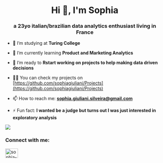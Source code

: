 <h1 align="center">Hi 👋, I'm Sophia</h1>
<h3 align="center">a 23yo italian/brazilian data analytics enthusiast living in France</h3>


- 🔭 I’m studying at **Turing College**

- 🌱 I’m currently learning **Product and Marketing Analytics**

- 👯 I’m ready to **Rstart working on projects to help making data driven decisions**

- 👨‍💻 You can check my projects on [https://github.com/sophiagiuliani/Projects](https://github.com/sophiagiuliani/Projects)

- 📫 How to reach me: **sophia.giuliani.silveira@gmail.com**

- ⚡ Fun fact: **I wanted be a judge but turns out I was just interested in exploratory analysis**


![](https://github.com/sophiagiuliani/gif/blob/main/giphy%20(1).gif)


<h3 align="left">Connect with me:</h3>
<p align="left">
<a href="https://linkedin.com/in/sophia-giuliani" target="blank"><img align="center" src="https://raw.githubusercontent.com/rahuldkjain/github-profile-readme-generator/master/src/images/icons/Social/linked-in-alt.svg" alt="sophia-giuliani" height="30" width="40" /></a>
</p>



 

 
<!---
sophiagiuliani/sophiagiuliani is a ✨ special ✨ repository because its `README.md` (this file) appears on your GitHub profile.
You can click the Preview link to take a look at your changes.
--->
